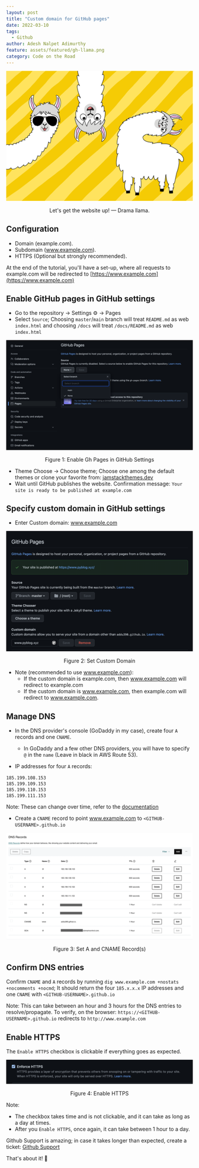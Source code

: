 ```yaml
---
layout: post
title: "Custom domain for GitHub pages"
date: 2022-03-10
tags:
  - Github
author: Adesh Nalpet Adimurthy
feature: assets/featured/gh-llama.png
category: Code on the Road
---
```


<img src="./assets/featured/gh-llama.png" /> 
<p style="text-align: center;">Let's get the website up! — Drama llama.</p>

## Configuration

- Domain (example.com).
- Subdomain (www.example.com).
- HTTPS (Optional but strongly recommended).

At the end of the tutorial, you'll have a set-up, where all requests to example.com will be redirected to [https://www.example.com](https://www.example.com)

## Enable GitHub pages in GitHub settings

- Go to the repository → Settings ⚙️ → Pages
- Select `Source`; Choosing `master`/`main` branch will treat `README.md` as web `index.html` and choosing `/docs` will treat `/docs/README.md` as web `index.html`

<img src="./assets/posts/gh/enable-gh-pages.png" /> 
<p style="text-align: center;">Figure 1: Enable Gh Pages in GitHub Settings</p>

- Theme Choose → Choose theme; Choose one among the default themes or clone your favorite from: [jamstackthemes.dev](https://jamstackthemes.dev/)
- Wait until GitHub publishes the website. Confirmation message: `Your site is ready to be published at example.com`

## Specify custom domain in GitHub settings

- Enter Custom domain: www.example.com

<img src="./assets/posts/gh/gh-custom-domain.png" /> 
<p style="text-align: center;">Figure 2: Set Custom Domain</p>

- Note (recommended to use www.example.com):
  - If the custom domain is example.com, then www.example.com will redirect to example.com
  - If the custom domain is www.example.com, then example.com will redirect to www.example.com.

## Manage DNS

- In the DNS provider's console (GoDaddy in my case), create four `A` records and one `CNAME`.
  - In GoDaddy and a few other DNS providers, you will have to specify `@` in the `name` (Leave in black in AWS Route 53).

- IP addresses for four `A` records: 

```
185.199.108.153
185.199.109.153
185.199.110.153
185.199.111.153
```

Note: These can change over time, refer to the [documentation](https://docs.github.com/en/pages/configuring-a-custom-domain-for-your-github-pages-site/managing-a-custom-domain-for-your-github-pages-site)

- Create a `CNAME` record to point www.example.com to `<GITHUB-USERNAME>.github.io`

<img src="./assets/posts/gh/godaddy-dns-record.png" /> 
<p style="text-align: center;">Figure 3: Set A and CNAME Record(s)</p>

## Confirm DNS entries

Confirm `CNAME` and `A` records by running `dig www.example.com +nostats +nocomments +nocmd`; It should return the four `185.x.x.x` IP addresses and one `CNAME` with `<GITHUB-USERNAME>.github.io`

Note: This can take between an hour and 3 hours for the DNS entries to resolve/propagate. To verify, on the browser: `https://<GITHUB-USERNAME>.github.io` redirects to `http://www.example.com`

## Enable HTTPS

The `Enable HTTPS` checkbox is clickable if everything goes as expected.

<img src="./assets/posts/gh/gh-custom-domain-2.png" /> 
<p style="text-align: center;">Figure 4: Enable HTTPS</p>

Note:
- The checkbox takes time and is not clickable, and it can take as long as a day at times.
- After you `Enable HTTPS`, once again, it can take between 1 hour to a day.

Github Support is amazing; in case it takes longer than expected, create a ticket: [Github Support](https://support.github.com/tickets/personal)

That's about it! 🚀



